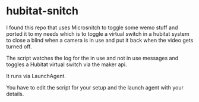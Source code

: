 # hubitat-snitch

I found this repo that uses Microsnitch to toggle some wemo stuff and
ported it to my needs which is to toggle a virtual switch in a 
hubitat system to close a blind when a camera is in use and put it back when
the video gets turned off.

The script watches the log for the in use and not in use messages and toggles 
a Hubitat virtual switch via the maker api.

It runs via LaunchAgent.

You have to edit the script for your setup and the launch agent with your details.